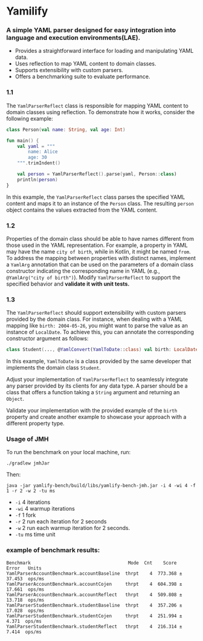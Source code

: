 # Yamilify
### A simple YAML parser designed for easy integration into language and execution environments(LAE). 
- Provides a straightforward interface for loading and manipulating YAML data.
- Uses reflection to map YAML content to domain classes.
- Supports extensibility with custom parsers.
- Offers a benchmarking suite to evaluate performance.

### 1.1
The `YamlParserReflect` class is responsible for mapping YAML content to domain classes using reflection. 
To demonstrate how it works, consider the following example:

```kotlin
class Person(val name: String, val age: Int)

fun main() {
    val yaml = """
        name: Alice
        age: 30
    """.trimIndent()

    val person = YamlParserReflect().parse(yaml, Person::class)
    println(person)
}
```

In this example, the `YamlParserReflect` class parses the specified YAML content and maps it to an instance of the `Person` class.
The resulting `person` object contains the values extracted from the YAML content.

### 1.2
Properties of the domain class should be able to have names different from those used in the YAML representation.
For example, a property in YAML may have the name `city of birth`, while in Kotlin, it might be named `from`.
To address the mapping between properties with distinct names, implement a `YamlArg` annotation that can be used on the parameters of a domain class constructor
indicating the corresponding name in YAML (e.g., `@YamlArg("city of birth")`).
Modify `YamlParserReflect` to support the specified behavior and **validate it with unit tests.**

### 1.3
The `YamlParserReflect` should support extensibility with custom parsers provided by the domain class.
For instance, when dealing with a YAML mapping like `birth: 2004-05-26`, you might want to parse the value as an instance of `LocalDate`.
To achieve this, you can annotate the corresponding constructor argument as follows:

```kotlin
class Student(..., @YamlConvert(YamlToDate::class) val birth: LocalDate, ...)
```

In this example, `YamlToDate` is a class provided by the same developer that implements the domain class `Student`.

Adjust your implementation of `YamlParserReflect` to seamlessly integrate any parser provided by its clients for any data type.
A parser should be a class that offers a function taking a `String` argument and returning an `Object`.

Validate your implementation with the provided example of the `birth` property and create another example to showcase your approach with a different property type.

### Usage of JMH

To run the benchmark on your local machine, run:

```
./gradlew jmhJar
```

Then:

```
java -jar yamlify-bench/build/libs/yamlify-bench-jmh.jar -i 4 -wi 4 -f 1 -r 2 -w 2 -tu ms
```

* `-i`  4 iterations
* `-wi` 4 warmup iterations
* `-f`  1 fork
* `-r`  2 run each iteration for 2 seconds
* `-w`  2 run each warmup iteration for 2 seconds.
* `-tu` ms time unit

### example of benchmark results:
```
Benchmark                                    Mode  Cnt    Score    Error   Units
YamlParserAccountBenchmark.accountBaseline  thrpt    4  773.368 ± 37.453  ops/ms
YamlParserAccountBenchmark.accountCojen     thrpt    4  604.398 ± 17.661  ops/ms
YamlParserAccountBenchmark.accountReflect   thrpt    4  509.808 ± 13.718  ops/ms
YamlParserStudentBenchmark.studentBaseline  thrpt    4  357.206 ± 17.028  ops/ms
YamlParserStudentBenchmark.studentCojen     thrpt    4  251.994 ±  4.371  ops/ms
YamlParserStudentBenchmark.studentReflect   thrpt    4  216.314 ±  7.414  ops/ms
```